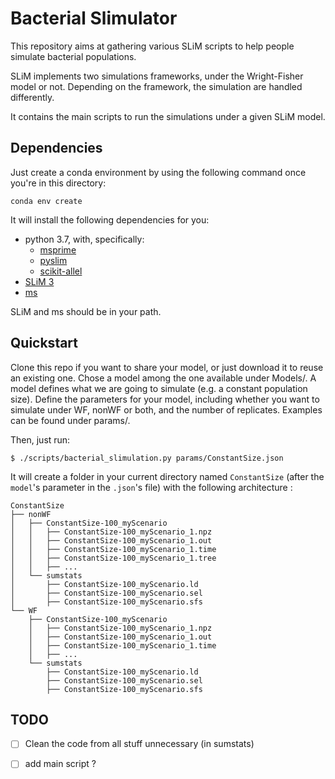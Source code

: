 # Bacterial Slimulator

This repository aims at gathering various SLiM scripts to help people simulate bacterial populations.

SLiM implements two simulations frameworks, under the Wright-Fisher model or not.
Depending on the framework, the simulation are handled differently.

It contains the main scripts to run the simulations under a given SLiM model. 

## Dependencies

Just create a conda environment by using the following command once you're in this directory:

    conda env create

It will install the following dependencies for you: 

- python 3.7, with, specifically:
    - [msprime](https://msprime.readthedocs.io/en/latest/)
    - [pyslim](https://pyslim.readthedocs.io/)
    - [scikit-allel](scikit-allel.readthedocs.io/)
- [SLiM 3](https://messerlab.org/slim/)
- [ms](https://uchicago.app.box.com/s/l3e5uf13tikfjm7e1il1eujitlsjdx13)

SLiM and ms should be in your path.

## Quickstart

Clone this repo if you want to share your model, or just download it to reuse an existing one.
Chose a model among the one available under Models/. 
A model defines what we are going to simulate (e.g. a constant population size).
Define the parameters for your model, including whether you want to simulate under WF, nonWF or both, and the number of replicates. 
Examples can be found under params/.

Then, just run:

    $ ./scripts/bacterial_slimulation.py params/ConstantSize.json

It will create a folder in your current directory named `ConstantSize` (after the `model`'s parameter in the `.json`'s file) with the following architecture :

    ConstantSize
    ├── nonWF
    │   ├── ConstantSize-100_myScenario
    │   │   ├── ConstantSize-100_myScenario_1.npz
    │   │   ├── ConstantSize-100_myScenario_1.out
    │   │   ├── ConstantSize-100_myScenario_1.time
    │   │   ├── ConstantSize-100_myScenario_1.tree
    │   │   ├── ...
    │   └── sumstats
    │       ├── ConstantSize-100_myScenario.ld
    │       ├── ConstantSize-100_myScenario.sel
    │       ├── ConstantSize-100_myScenario.sfs
    └── WF
        ├── ConstantSize-100_myScenario
        │   ├── ConstantSize-100_myScenario_1.npz
        │   ├── ConstantSize-100_myScenario_1.out
        │   ├── ConstantSize-100_myScenario_1.time
        │   ├── ...
        └── sumstats
            ├── ConstantSize-100_myScenario.ld
            ├── ConstantSize-100_myScenario.sel
            ├── ConstantSize-100_myScenario.sfs


## TODO

- [ ] Clean the code from all stuff unnecessary (in sumstats)
- [ ] add main script ?

